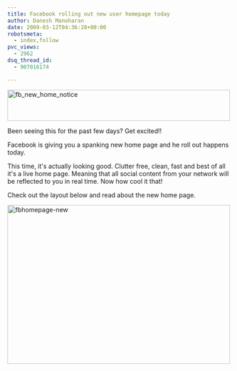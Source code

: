 ```yaml
---
title: Facebook rolling out new user homepage today
author: Danesh Manoharan
date: 2009-03-12T04:36:28+00:00
robotsmeta:
  - index,follow
pvc_views:
  - 2962
dsq_thread_id:
  - 907016174

---
```

<img loading="lazy" class="alignnone size-medium wp-image-1303" title="fb_new_home_notice" src="/wp-content/uploads/2009/03/fb_new_home_notice-500x70.png" alt="fb_new_home_notice" width="500" height="70" srcset="/wp-content/uploads/2009/03/fb_new_home_notice-500x70.png 500w, /wp-content/uploads/2009/03/fb_new_home_notice.png 625w" sizes="(max-width: 500px) 100vw, 500px" />

Been seeing this for the past few days? Get excited!!

Facebook is giving you a spanking new home page and he roll out happens today.

This time, it's actually looking good. Clutter free, clean, fast and best of all it's a live home page. Meaning that all social content from your network will be reflected to you in real time. Now how cool it that!

Check out the layout below and read about the new home page.

<img loading="lazy" class="alignnone size-medium wp-image-1302" title="fbhomepage-new" src="/wp-content/uploads/2009/03/fbhomepage-new-500x357.gif" alt="fbhomepage-new" width="500" height="357" srcset="/wp-content/uploads/2009/03/fbhomepage-new-500x357.gif 500w, /wp-content/uploads/2009/03/fbhomepage-new.gif 590w" sizes="(max-width: 500px) 100vw, 500px" />